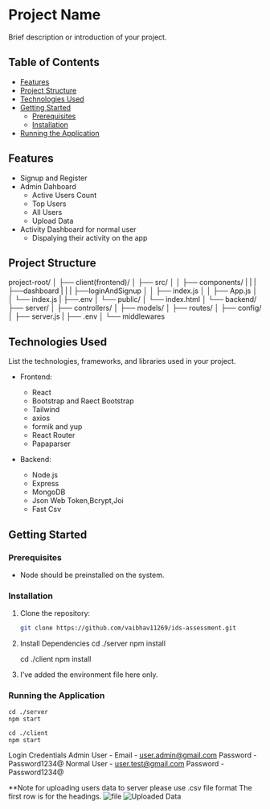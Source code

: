 # Project Name

Brief description or introduction of your project.

## Table of Contents

- [Features](#features)
- [Project Structure](#project-structure)
- [Technologies Used](#technologies-used)
- [Getting Started](#getting-started)
  - [Prerequisites](#prerequisites)
  - [Installation](#installation)
- [Running the Application](#running-the-application)


## Features

- Signup and Register
- Admin Dahboard
  - Active Users Count
  - Top Users
  - All Users
  - Upload Data
- Activity Dashboard for normal user
  - Dispalying their activity on the app

## Project Structure

project-root/
│
├── client(frontend)/
│ ├── src/
│ │ ├── components/
| | |   ├──dashboard
| | |   ├──loginAndSignup
│ │ ├── index.js
│ │ ├── App.js
│ │ └── index.js
| ├──.env
│ └── public/
│ └── index.html
│
└── backend/
├── server/
│ ├── controllers/
│ ├── models/
│ ├── routes/
│ ├── config/
│ ├── server.js
| ├── .env
│ └── middlewares

## Technologies Used

List the technologies, frameworks, and libraries used in your project.

- Frontend:
  - React
  - Bootstrap and Raect Bootstrap
  - Tailwind
  - axios
  - formik and yup
  - React Router
  - Papaparser

- Backend:
  - Node.js
  - Express
  - MongoDB
  - Json Web Token,Bcrypt,Joi
  - Fast Csv

  
## Getting Started

### Prerequisites

- Node should be preinstalled on the system.

### Installation

1. Clone the repository:

   ```bash
   git clone https://github.com/vaibhav11269/ids-assessment.git

2. Install Dependencies
    cd ./server
    npm install

    cd ./client
    npm install

3. I've added the environment file here only.

### Running the Application
    cd ./server
    npm start

    cd ./client
    npm start

Login Credentials
Admin User - 
  Email - user.admin@gmail.com
  Password - Password1234@
Normal User - user.test@gmail.com
Password - Password1234@

**Note for uploading users data to server please use .csv file format
The first row is for the headings. 
![file](image.png)
![Uploaded Data](image-3.png)
